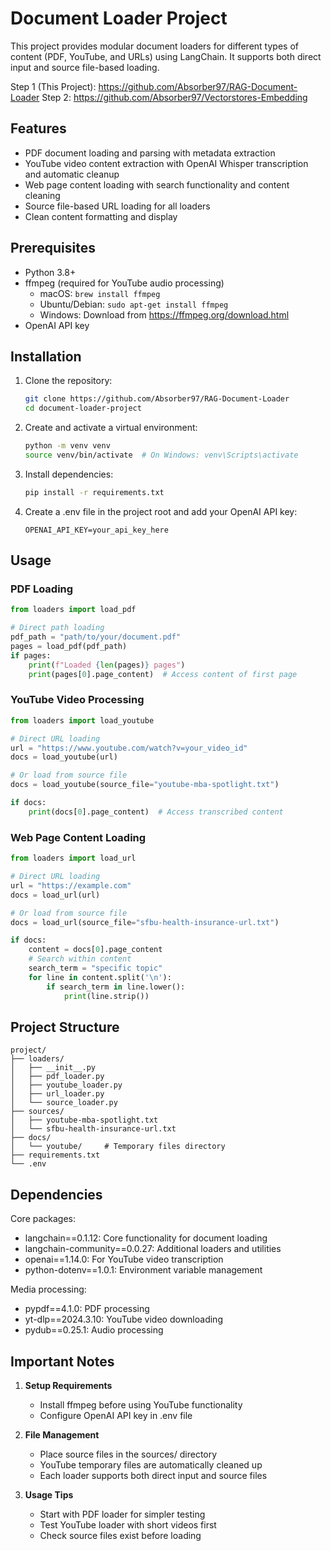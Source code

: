 # Document Loader Project

This project provides modular document loaders for different types of content (PDF, YouTube, and URLs) using LangChain. It supports both direct input and source file-based loading.

Step 1 (This Project): https://github.com/Absorber97/RAG-Document-Loader
Step 2: https://github.com/Absorber97/Vectorstores-Embedding

## Features

- PDF document loading and parsing with metadata extraction
- YouTube video content extraction with OpenAI Whisper transcription and automatic cleanup
- Web page content loading with search functionality and content cleaning
- Source file-based URL loading for all loaders
- Clean content formatting and display

## Prerequisites

- Python 3.8+
- ffmpeg (required for YouTube audio processing)
  - macOS: `brew install ffmpeg`
  - Ubuntu/Debian: `sudo apt-get install ffmpeg`
  - Windows: Download from https://ffmpeg.org/download.html
- OpenAI API key

## Installation

1. Clone the repository:
   ```bash
   git clone https://github.com/Absorber97/RAG-Document-Loader
   cd document-loader-project
   ```

2. Create and activate a virtual environment:
   ```bash
   python -m venv venv
   source venv/bin/activate  # On Windows: venv\Scripts\activate
   ```

3. Install dependencies:
   ```bash
   pip install -r requirements.txt
   ```

4. Create a .env file in the project root and add your OpenAI API key:
   ```plaintext
   OPENAI_API_KEY=your_api_key_here
   ```

## Usage

### PDF Loading
```python
from loaders import load_pdf

# Direct path loading
pdf_path = "path/to/your/document.pdf"
pages = load_pdf(pdf_path)
if pages:
    print(f"Loaded {len(pages)} pages")
    print(pages[0].page_content)  # Access content of first page
```

### YouTube Video Processing
```python
from loaders import load_youtube

# Direct URL loading
url = "https://www.youtube.com/watch?v=your_video_id"
docs = load_youtube(url)

# Or load from source file
docs = load_youtube(source_file="youtube-mba-spotlight.txt")

if docs:
    print(docs[0].page_content)  # Access transcribed content
```

### Web Page Content Loading
```python
from loaders import load_url

# Direct URL loading
url = "https://example.com"
docs = load_url(url)

# Or load from source file
docs = load_url(source_file="sfbu-health-insurance-url.txt")

if docs:
    content = docs[0].page_content
    # Search within content
    search_term = "specific topic"
    for line in content.split('\n'):
        if search_term in line.lower():
            print(line.strip())
```

## Project Structure
```
project/
├── loaders/
│   ├── __init__.py
│   ├── pdf_loader.py
│   ├── youtube_loader.py
│   ├── url_loader.py
│   └── source_loader.py
├── sources/
│   ├── youtube-mba-spotlight.txt
│   └── sfbu-health-insurance-url.txt
├── docs/
│   └── youtube/     # Temporary files directory
├── requirements.txt
└── .env
```

## Dependencies

Core packages:
- langchain==0.1.12: Core functionality for document loading
- langchain-community==0.0.27: Additional loaders and utilities
- openai==1.14.0: For YouTube video transcription
- python-dotenv==1.0.1: Environment variable management

Media processing:
- pypdf==4.1.0: PDF processing
- yt-dlp==2024.3.10: YouTube video downloading
- pydub==0.25.1: Audio processing

## Important Notes

1. **Setup Requirements**
   - Install ffmpeg before using YouTube functionality
   - Configure OpenAI API key in .env file

2. **File Management**
   - Place source files in the sources/ directory
   - YouTube temporary files are automatically cleaned up
   - Each loader supports both direct input and source files

3. **Usage Tips**
   - Start with PDF loader for simpler testing
   - Test YouTube loader with short videos first
   - Check source files exist before loading
